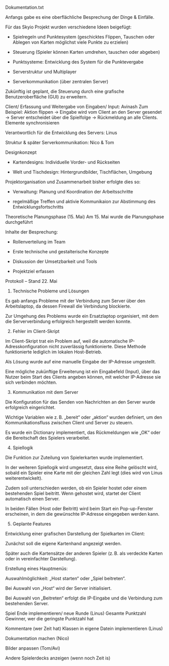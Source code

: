 Dokumentation.txt

Anfangs gabe es eine oberflächliche Besprechung der Dinge & Einfälle.

Für das Skyio Projekt wurden verschiedene Ideen beigefügt: 

- Spielregeln und Punktesystem (geschicktes Flippen, Tauschen oder Ablegen von Karten möglichst viele Punkte zu erzielen)

- Steuerung (Spieler können Karten umdrehen, tauschen oder abgeben)

- Punktsysteme: Entwicklung des System für die Punktevergabe 

- Serverstruktur und Multiplayer 

- Serverkommunikation (über zentralen Server)



Zukünftig ist geplant, die Steuerung durch eine grafische Benutzeroberfläche (GUI) zu erweitern. 



Client/ Erfassung und Weitergabe von Eingaben/ Input: Avinash
Zum Beispiel: Aktion flippen → Eingabe wird vom Client an den Server gesendet → Server entscheidet über die Spielfolge → Rückmeldung an alle Clients.
Elemente synchronisieren

Verantwortlich für die Entwicklung des Servers: Linus

Struktur & später Serverkommunikation: Nico & Tom



Designkonzept

- Kartendesigns: Individuelle Vorder- und Rückseiten

- Welt und Tischdesign: Hintergrundbilder, Tischflächen, Umgebung



Projektorganisation und Zusammenarbeit
bisher erfolgte dies so:

- Verwaltung: Planung und Koordination der Arbeitsschritte

- regelmäßige Treffen und aktivie Kommunikaion zur Abstimmung des Entwicklungsfortschritts




Theoretische Planungsphase (15. Mai)
Am 15. Mai wurde die Planungsphase durchgeführt

Inhalte der Besprechung:

- Rollenverteilung im Team

- Erste technische und gestalterische Konzepte

- Diskussion der Umsetzbarkeit und Tools

- Projektziel erfassen




Protokoll – Stand 22. Mai

1. Technische Probleme und Lösungen

Es gab anfangs Probleme mit der Verbindung zum Server über den Arbeitslaptop, da dessen Firewall die Verbindung blockierte.

Zur Umgehung des Problems wurde ein Ersatzlaptop organisiert, mit dem die Serververbindung erfolgreich hergestellt werden konnte.

2. Fehler im Client-Skript

Im Client-Skript trat ein Problem auf, weil die automatische IP-Adresskonfiguration nicht zuverlässig funktionierte. Diese Methode funktionierte lediglich im lokalen Host-Betrieb.

Als Lösung wurde auf eine manuelle Eingabe der IP-Adresse umgestellt.

Eine mögliche zukünftige Erweiterung ist ein Eingabefeld (Input), über das Nutzer beim Start des Clients angeben können, mit welcher IP-Adresse sie sich verbinden möchten.

3. Kommunikation mit dem Server

Die Konfiguration für das Senden von Nachrichten an den Server wurde erfolgreich eingerichtet.

Wichtige Variablen wie z. B. „bereit“ oder „aktion“ wurden definiert, um den Kommunikationsfluss zwischen Client und Server zu steuern.

Es wurde ein Dictionary implementiert, das Rückmeldungen wie „OK“ oder die Bereitschaft des Spielers verarbeitet.

4. Spiellogik

Die Funktion zur Zuteilung von Spielerkarten wurde implementiert.

In der weiteren Spiellogik wird umgesetzt, dass eine Reihe gelöscht wird, sobald ein Spieler eine Karte mit der gleichen Zahl legt (dies wird von Linus weiterentwickelt).

Zudem soll unterschieden werden, ob ein Spieler hostet oder einem bestehenden Spiel beitritt. Wenn gehostet wird, startet der Client automatisch einen Server.

In beiden Fällen (Host oder Beitritt) wird beim Start ein Pop-up-Fenster erscheinen, in dem die gewünschte IP-Adresse eingegeben werden kann.

5. Geplante Features

Entwicklung einer grafischen Darstellung der Spielkarten im Client:

Zunächst soll die eigene Kartenhand angezeigt werden.

Später auch die Kartensätze der anderen Spieler (z. B. als verdeckte Karten oder in vereinfachter Darstellung).


Erstellung eines Hauptmenüs:

Auswahlmöglichkeit: „Host starten“ oder „Spiel beitreten“.

Bei Auswahl von „Host“ wird der Server initialisiert.

Bei Auswahl von „Beitreten“ erfolgt die IP-Eingabe und die Verbindung zum bestehenden Server.


Spiel Ende implementieren/ neue Runde       (Linus)
Gesamte Punktzahl
Gewinner, wer die geringste Punktzahl hat

Kommentare                                  (wer Zeit hat)
Klassen in eigene Datein implementieren     (Linus)

Dokumentation machen            (Nico)

Bilder anpassen             (Tom/Avi)


Andere Spielerdecks anzeigen    (wenn noch Zeit is)